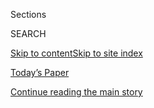 <div id="app">

<div>

<div class="NYTAppHideMasthead css-1r6wvpq e1suatyy0">

<div class="section css-ui9rw0 e1suatyy2">

<div class="css-eph4ug er09x8g0">

<div class="css-6n7j50">

</div>

<span class="css-1dv1kvn">Sections</span>

<div class="css-10488qs">

<span class="css-1dv1kvn">SEARCH</span>

</div>

[Skip to content](#site-content)[Skip to site
index](#site-index)

</div>

<div class="css-10698na e1huz5gh0">

</div>

</div>

<div id="masthead-bar-one" class="section hasLinks css-15hmgas e1csuq9d3">

<div class="css-uqyvli e1csuq9d0">

</div>

<div class="css-1uqjmks e1csuq9d1">

</div>

<div class="css-9e9ivx">

[](https://myaccount.nytimes3xbfgragh.onion/auth/login?response_type=cookie&client_id=vi)

</div>

<div class="css-1bvtpon e1csuq9d2">

[Today’s Paper](https://www.nytimes3xbfgragh.onion/section/todayspaper)

</div>

</div>

</div>

</div>

<div data-aria-hidden="false">

<div id="site-content" data-role="main">

<div id="top-wrapper" class="css-15p45cc eaca97t0" type="top">

<div id="top-slug" class="css-19x0jxb eaca97t1" hidden="">

Advertisement

</div>

[Continue reading the main
story](#after-top)

<div class="ad top-wrapper" style="text-align:center;height:100%;display:block;min-height:90px">

<div id="top" class="place-ad" data-position="top" data-size-key="top">

</div>

</div>

<div id="after-top">

</div>

</div>

<div id="byline" class="section css-15h4p1b e9abtgs0">

<div class="css-1j21atc e1svk9qx1">

<div class="css-nfcc9b e1svk9qx3">

<div class="css-cnx41t">

![Portrait of Michael J. de la
Merced](https://static01.graylady3jvrrxbe.onion/images/2019/10/07/reader-center/author-michael-j-de-la-merced/author-michael-j-de-la-merced-thumbLarge.png)

</div>

<div class="css-vl9dhg e1svk9qx5">

<div class="css-1nrhkj6 e1svk9qx6">

# Michael J. de la Merced

</div>

## <span></span>

Michael de la Merced joined The New York Times as a reporter in April
2006, covering Wall Street and finance. Among his main coverage areas
are mergers and acquisitions, bankruptcies and the private equity
industry.

<span class="css-dd5dyy">More**</span>

</div>

</div>

</div>

<div>

<div id="mid1-wrapper" class="css-1mn4oms eaca97t0" type="rank">

<div id="mid1-slug" class="css-1tag3rd eaca97t1">

Advertisement

</div>

[Continue reading the main
story](#after-mid1)

<div id="mid1" class="ad mid1-wrapper" style="text-align:center;height:100%;display:block">

</div>

<div id="after-mid1">

</div>

</div>

</div>

<div class="css-185go5a e1o5byef0">

<div class="css-15cbhtu">

  - [Latest](#stream-panel)
  - <span class="css-6n7j50">Search</span>
    <div class="control">
    <div class="label-container css-1dv1kvn">
    Search
    </div>
    <div class="css-wm4t3d">
    **<span id="clear-search-input" class="css-1dv1kvn">Clear this text
    input</span>
    </div>
    </div>
    <span class="css-1iovbfw"></span>

<div id="stream-panel" class="section css-8msx5b e1jz0cab1">

<div class="css-13mho3u">

1.  
    
    <div class="css-1cp3ece">
    
    <div class="css-1l4spti">
    
    [](/2020/08/03/business/venture-fund-raising-is-alive-and-relatively-well.html)
    
    ## Venture fund-raising is alive and (relatively) well.
    
    <div class="css-1nqbnmb ea5icrr0">
    
    By <span class="css-1n7hynb">Michael J. de la Merced</span>
    
    </div>
    
    </div>
    
    <div class="css-1lc2l26 e1xfvim33">
    
    </div>
    
    </div>

2.  
    
    <div class="css-1cp3ece">
    
    <div class="css-1l4spti">
    
    [](/2020/07/30/business/whats-up-with-kodak.html)
    
    ## What’s up with Kodak?
    
    <div class="css-1nqbnmb ea5icrr0">
    
    By <span class="css-1n7hynb">Michael J. de la
    Merced</span>
    
    </div>
    
    </div>
    
    <div class="css-1lc2l26 e1xfvim33">
    
    </div>
    
    </div>

3.  
    
    <div class="css-1cp3ece">
    
    <div class="css-1l4spti">
    
    [](/2020/07/28/business/goldman-sachs-ceo-played-an-ill-fated-dj-gig-in-the-hamptons.html)
    
    <div class="css-79elbk">
    
    ![](https://static01.graylady3jvrrxbe.onion/images/2020/07/28/business/28markets-brf-solomon/28markets-brf-solomon-thumbWide.jpg?quality=75&auto=webp&disable=upscale)
    
    </div>
    
    ## Goldman Sachs C.E.O. played an ill-fated DJ gig in the Hamptons.
    
    <div class="css-1nqbnmb ea5icrr0">
    
    By <span class="css-1n7hynb">Michael J. de la
    Merced</span>
    
    </div>
    
    </div>
    
    <div class="css-1lc2l26 e1xfvim33">
    
    </div>
    
    </div>

4.  
    
    <div class="css-1cp3ece">
    
    <div class="css-1l4spti">
    
    [](/2020/07/27/business/elon-musk-courts-more-controversy.html)
    
    <div class="css-79elbk">
    
    ![](https://static01.graylady3jvrrxbe.onion/images/2020/07/27/opinion/27markets-brf-musk1/merlin_170263908_e0583498-2e3a-4bc7-b672-86505a57c5f9-thumbWide.jpg?quality=75&auto=webp&disable=upscale)
    
    </div>
    
    ## Elon Musk courts more controversy.
    
    <div class="css-1nqbnmb ea5icrr0">
    
    By <span class="css-1n7hynb">Michael J. de la
    Merced</span>
    
    </div>
    
    </div>
    
    <div class="css-1lc2l26 e1xfvim33">
    
    </div>
    
    </div>

5.  
    
    <div class="css-1cp3ece">
    
    <div class="css-1l4spti">
    
    [](/2020/07/23/business/dealbook/tiktok-bytedance-investors-trump.html)
    
    <div class="css-79elbk">
    
    ![](https://static01.graylady3jvrrxbe.onion/images/2020/07/23/business/23tiktok/merlin_174342381_805f1937-d01f-40f4-9c63-d04e50c81afb-thumbWide.jpg?quality=75&auto=webp&disable=upscale)
    
    </div>
    
    ## TikTok’s Parent Said to Weigh Selling a Majority Stake in the Video App
    
    The move would reduce ownership by a Chinese company, ByteDance,
    amid escalating tensions between the U.S. and China.
    
    <div class="css-1nqbnmb ea5icrr0">
    
    By <span class="css-1n7hynb">Michael J. de la Merced
    <span>and</span> Erin
    Griffith</span>
    
    </div>
    
    </div>
    
    <div class="css-1lc2l26 e1xfvim33">
    
    </div>
    
    </div>

6.  
    
    <div class="css-1cp3ece">
    
    <div class="css-1l4spti">
    
    [](/2020/07/21/business/a-flurry-of-activity-suggests-that-deal-making-isnt-dead.html)
    
    <div class="css-79elbk">
    
    ![](https://static01.graylady3jvrrxbe.onion/images/2020/07/21/business/21markets-brf-dealmaking/21markets-brf-dealmaking-thumbWide.jpg?quality=75&auto=webp&disable=upscale)
    
    </div>
    
    ## A flurry of activity suggests that deal-making isn’t dead.
    
    <div class="css-1nqbnmb ea5icrr0">
    
    By <span class="css-1n7hynb">Michael J. de la
    Merced</span>
    
    </div>
    
    </div>
    
    <div class="css-1lc2l26 e1xfvim33">
    
    </div>
    
    </div>

7.  
    
    <div class="css-1cp3ece">
    
    <div class="css-1l4spti">
    
    [](/live/2020/07/21/business/stock-market-today-coronavirus/ebay-sells-its-classified-ad-unit-to-adevinta-for-9-2-billion)
    
    <div class="css-79elbk">
    
    ![](https://static01.graylady3jvrrxbe.onion/images/2020/07/21/business/21markets-brf-ebay/21markets-brf-ebay-thumbWide.jpg?quality=75&auto=webp&disable=upscale)
    
    </div>
    
    ## EBay sells its classified ad unit to Adevinta for $9.2 billion.
    
    <div class="css-1nqbnmb ea5icrr0">
    
    By <span class="css-1n7hynb">Michael J. de la
    Merced</span>
    
    </div>
    
    </div>
    
    <div class="css-1lc2l26 e1xfvim33">
    
    </div>
    
    </div>

8.  
    
    <div class="css-1cp3ece">
    
    <div class="css-1l4spti">
    
    [](/2020/07/17/business/experts-warn-of-a-gathering-storm-of-corporate-bankruptcies.html)
    
    <div class="css-79elbk">
    
    ![](https://static01.graylady3jvrrxbe.onion/images/2020/07/17/business/17markets-brf-bankruptcies/17markets-brf-bankruptcies-thumbWide.jpg?quality=75&auto=webp&disable=upscale)
    
    </div>
    
    ## Experts warn of a gathering storm of corporate bankruptcies.
    
    <div class="css-1nqbnmb ea5icrr0">
    
    By <span class="css-1n7hynb">Michael J. de la
    Merced</span>
    
    </div>
    
    </div>
    
    <div class="css-1lc2l26 e1xfvim33">
    
    </div>
    
    </div>

9.  
    
    <div class="css-1cp3ece">
    
    <div class="css-1l4spti">
    
    [](/2020/07/16/business/morgan-stanley-reports-record-profits.html)
    
    <div class="css-79elbk">
    
    ![](https://static01.graylady3jvrrxbe.onion/images/2020/07/16/business/16markets-brf-morganstanley/merlin_169236084_dd115e7d-e9e9-44cf-9a08-3faa8375bf2e-thumbWide.jpg?quality=75&auto=webp&disable=upscale)
    
    </div>
    
    ## Morgan Stanley reports record profits.
    
    <div class="css-1nqbnmb ea5icrr0">
    
    By <span class="css-1n7hynb">Michael J. de la
    Merced</span>
    
    </div>
    
    </div>
    
    <div class="css-1lc2l26 e1xfvim33">
    
    </div>
    
    </div>

10. 
    
    <div class="css-1cp3ece">
    
    <div class="css-1l4spti">
    
    [](/live/2020/07/08/business/stock-market-today-coronavirus/warren-buffett-gives-billions-to-charities-including-the-gates-foundation)
    
    <div class="css-79elbk">
    
    ![](https://static01.graylady3jvrrxbe.onion/images/2020/07/08/business/08warren-buffett-donations/08warren-buffett-donations-thumbWide.jpg?quality=75&auto=webp&disable=upscale)
    
    </div>
    
    ## Warren Buffett gives billions to charities, including the Gates Foundation.
    
    <div class="css-1nqbnmb ea5icrr0">
    
    By <span class="css-1n7hynb">Michael J. de la Merced</span>
    
    </div>
    
    </div>
    
    <div class="css-1lc2l26 e1xfvim33">
    
    </div>
    
    </div>

<div class="css-13mho3u">

<div class="css-1t62hi8">

<div class="css-1stvaey">

Show
More

<div>

<div style="border:0;clip:rect(0 0 0 0);height:1px;margin:-1px;overflow:hidden;white-space:nowrap;padding:0;width:1px;position:absolute" data-role="log" data-aria-live="assertive">

</div>

<div style="border:0;clip:rect(0 0 0 0);height:1px;margin:-1px;overflow:hidden;white-space:nowrap;padding:0;width:1px;position:absolute" data-role="log" data-aria-live="assertive">

</div>

<div style="border:0;clip:rect(0 0 0 0);height:1px;margin:-1px;overflow:hidden;white-space:nowrap;padding:0;width:1px;position:absolute" data-role="log" data-aria-live="polite">

</div>

<div style="border:0;clip:rect(0 0 0 0);height:1px;margin:-1px;overflow:hidden;white-space:nowrap;padding:0;width:1px;position:absolute" data-role="log" data-aria-live="polite">

</div>

</div>

</div>

</div>

</div>

</div>

<div class="css-g6hk37 supplemental">

<div id="mid2-wrapper" class="css-10wkyv7 eaca97t0" type="lede">

<div id="mid2-slug" class="css-1tag3rd eaca97t1">

Advertisement

</div>

[Continue reading the main
story](#after-mid2)

<div id="mid2" class="ad mid2-wrapper" style="text-align:center;height:100%;display:block;min-height:250px">

</div>

<div id="after-mid2">

</div>

</div>

## Follow Elsewhere

<div class="module-body">

  - [**<span data-aria-hidden="true">m\_delamerced</span><span class="css-1dv1kvn">twitter
    page for
    m\_delamerced</span>](https://twitter.com/m_delamerced)
  - [**<span data-aria-hidden="true">michael.delamerced</span><span class="css-1dv1kvn">facebook
    page for
    michael.delamerced</span>](https://www.facebookcorewwwi.onion/michael.delamerced)

</div>

## Feedback? Questions?

<div class="css-hftqp3">

Include your name, the article headline, and your message.

</div>

Email Author

</div>

</div>

</div>

</div>

</div>

</div>

## Site Index

<div>

</div>

## Site Information Navigation

  - [© <span>2020</span> <span>The New York Times
    Company</span>](https://help.nytimes3xbfgragh.onion/hc/en-us/articles/115014792127-Copyright-notice)

<!-- end list -->

  - [NYTCo](https://www.nytco.com/)
  - [Contact
    Us](https://help.nytimes3xbfgragh.onion/hc/en-us/articles/115015385887-Contact-Us)
  - [Work with us](https://www.nytco.com/careers/)
  - [Advertise](https://nytmediakit.com/)
  - [T Brand Studio](http://www.tbrandstudio.com/)
  - [Your Ad
    Choices](https://www.nytimes3xbfgragh.onion/privacy/cookie-policy#how-do-i-manage-trackers)
  - [Privacy](https://www.nytimes3xbfgragh.onion/privacy)
  - [Terms of
    Service](https://help.nytimes3xbfgragh.onion/hc/en-us/articles/115014893428-Terms-of-service)
  - [Terms of
    Sale](https://help.nytimes3xbfgragh.onion/hc/en-us/articles/115014893968-Terms-of-sale)
  - [Site
    Map](https://spiderbites.nytimes3xbfgragh.onion)
  - [Help](https://help.nytimes3xbfgragh.onion/hc/en-us)
  - [Subscriptions](https://www.nytimes3xbfgragh.onion/subscription?campaignId=37WXW)

</div>

</div>
